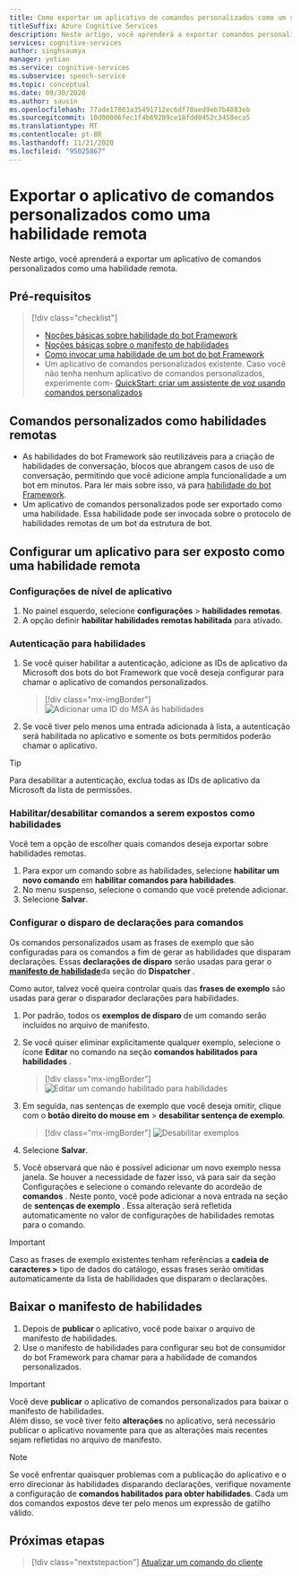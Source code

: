 ```yaml
---
title: Como exportar um aplicativo de comandos personalizados como um serviço de fala de habilidades remota
titleSuffix: Azure Cognitive Services
description: Neste artigo, você aprenderá a exportar comandos personalizados aplicativo como uma habilidade
services: cognitive-services
author: singhsaumya
manager: yetian
ms.service: cognitive-services
ms.subservice: speech-service
ms.topic: conceptual
ms.date: 09/30/2020
ms.author: sausin
ms.openlocfilehash: 77ade17803a35491712ec6df70aed9eb7b4883eb
ms.sourcegitcommit: 10d00006fec1f4b69289ce18fdd0452c3458eca5
ms.translationtype: MT
ms.contentlocale: pt-BR
ms.lasthandoff: 11/21/2020
ms.locfileid: "95025867"
---
```

# <a name="export-custom-commands-application-as-a-remote-skill"></a>Exportar o aplicativo de comandos personalizados como uma habilidade remota

Neste artigo, você aprenderá a exportar um aplicativo de comandos personalizados como uma habilidade remota.

## <a name="prerequisites"></a>Pré-requisitos
> [!div class="checklist"]
> * [Noções básicas sobre habilidade do bot Framework](/azure/bot-service/skills-conceptual)
> * [Noções básicas sobre o manifesto de habilidades](https://aka.ms/speech/cc-skill-manifest)
> * [Como invocar uma habilidade de um bot do bot Framework](/azure/bot-service/skills-about-skill-consumers)
> * Um aplicativo de comandos personalizados existente. Caso você não tenha nenhum aplicativo de comandos personalizados, experimente com- [QuickStart: criar um assistente de voz usando comandos personalizados](quickstart-custom-commands-application.md)

## <a name="custom-commands-as-remote-skills"></a>Comandos personalizados como habilidades remotas
* As habilidades do bot Framework são reutilizáveis para a criação de habilidades de conversação, blocos que abrangem casos de uso de conversação, permitindo que você adicione ampla funcionalidade a um bot em minutos. Para ler mais sobre isso, vá para [habilidade do bot Framework](https://microsoft.github.io/botframework-solutions/overview/skills/).
* Um aplicativo de comandos personalizados pode ser exportado como uma habilidade. Essa habilidade pode ser invocada sobre o protocolo de habilidades remotas de um bot da estrutura de bot.

## <a name="configure-an-application-to-be-exposed-as-a-remote-skill"></a>Configurar um aplicativo para ser exposto como uma habilidade remota

### <a name="application-level-settings"></a>Configurações de nível de aplicativo
1. No painel esquerdo, selecione **configurações**  >  **habilidades remotas**.
1. A opção definir **habilitar habilidades remotas habilitada** para ativado.

### <a name="authentication-to-skills"></a>Autenticação para habilidades
1. Se você quiser habilitar a autenticação, adicione as IDs de aplicativo da Microsoft dos bots do bot Framework que você deseja configurar para chamar o aplicativo de comandos personalizados.
      > [!div class="mx-imgBorder"]
      > ![Adicionar uma ID do MSA às habilidades](media/custom-commands/skill-add-msa-id.png)

1. Se você tiver pelo menos uma entrada adicionada à lista, a autenticação será habilitada no aplicativo e somente os bots permitidos poderão chamar o aplicativo.
> [!TIP]
>  Para desabilitar a autenticação, exclua todas as IDs de aplicativo da Microsoft da lista de permissões. 

 ### <a name="enabledisable-commands-to-be-exposed-as-skills"></a>Habilitar/desabilitar comandos a serem expostos como habilidades

Você tem a opção de escolher quais comandos deseja exportar sobre habilidades remotas.

1. Para expor um comando sobre as habilidades, selecione **habilitar um novo comando** em **habilitar comandos para habilidades**.
1. No menu suspenso, selecione o comando que você pretende adicionar.
1. Selecione **Salvar**.

### <a name="configure-triggering-utterances-for-commands"></a>Configurar o disparo de declarações para comandos
Os comandos personalizados usam as frases de exemplo que são configuradas para os comandos a fim de gerar as habilidades que disparam declarações. Essas **declarações de disparo** serão usadas para gerar o [**manifesto de habilidade**](https://microsoft.github.io/botframework-solutions/skills/handbook/manifest/)da seção do **Dispatcher** .

Como autor, talvez você queira controlar quais das **frases de exemplo** são usadas para gerar o disparador declarações para habilidades.
1. Por padrão, todos os **exemplos de disparo** de um comando serão incluídos no arquivo de manifesto.
1. Se você quiser eliminar explicitamente qualquer exemplo, selecione o ícone **Editar** no comando na seção **comandos habilitados para habilidades** .
    > [!div class="mx-imgBorder"]
    > ![Editar um comando habilitado para habilidades](media/custom-commands/skill-edit-enabled-command.png)

1. Em seguida, nas sentenças de exemplo que você deseja omitir, clique com o **botão direito do mouse em**  >  **desabilitar sentença de exemplo**.
    > [!div class="mx-imgBorder"]
    > ![Desabilitar exemplos](media/custom-commands/skill-disable-example-sentences.png)

1. Selecione **Salvar**.
1. Você observará que não é possível adicionar um novo exemplo nessa janela. Se houver a necessidade de fazer isso, vá para sair da seção Configurações e selecione o comando relevante do acordeão de **comandos** . Neste ponto, você pode adicionar a nova entrada na seção de **sentenças de exemplo** . Essa alteração será refletida automaticamente no valor de configurações de habilidades remotas para o comando.

> [!IMPORTANT]
> Caso as frases de exemplo existentes tenham referências a **cadeia de caracteres >** tipo de dados do catálogo, essas frases serão omitidas automaticamente da lista de habilidades que disparam o declarações. 

## <a name="download-skill-manifest"></a>Baixar o manifesto de habilidades
1. Depois de **publicar** o aplicativo, você pode baixar o arquivo de manifesto de habilidades.
1. Use o manifesto de habilidades para configurar seu bot de consumidor do bot Framework para chamar para a habilidade de comandos personalizados.
> [!IMPORTANT]
> Você deve **publicar** o aplicativo de comandos personalizados para baixar o manifesto de habilidades. </br>
> Além disso, se você tiver feito **alterações** no aplicativo, será necessário publicar o aplicativo novamente para que as alterações mais recentes sejam refletidas no arquivo de manifesto.

> [!NOTE]
> Se você enfrentar quaisquer problemas com a publicação do aplicativo e o erro direcionar às habilidades disparando declarações, verifique novamente a configuração de **comandos habilitados para obter habilidades**. Cada um dos comandos expostos deve ter pelo menos um expressão de gatilho válido.


## <a name="next-steps"></a>Próximas etapas

> [!div class="nextstepaction"]
> [Atualizar um comando do cliente](./how-to-custom-commands-update-command-from-client.md)
